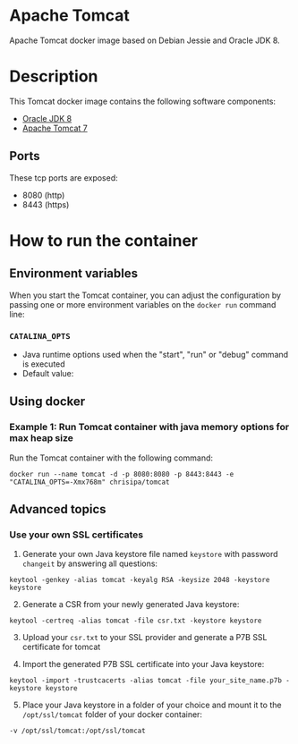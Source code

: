 Apache Tomcat
=============

Apache Tomcat docker image based on Debian Jessie and Oracle JDK 8.

# Description
This Tomcat docker image contains the following software components:

 - [Oracle JDK 8](http://www.oracle.com/technetwork/java/javase/downloads/jdk8-downloads-2133151.html)
 - [Apache Tomcat 7](https://tomcat.apache.org/index.html)

## Ports
These tcp ports are exposed:

 - 8080 (http)
 - 8443 (https)

# How to run the container

## Environment variables

When you start the Tomcat container, you can adjust the configuration by passing one or more environment variables on the `docker run` command line:

### `CATALINA_OPTS`

 - Java runtime options used when the "start", "run" or "debug" command is executed 
 - Default value:  

## Using docker

### Example 1: Run Tomcat container with java memory options for max heap size

Run the Tomcat container with the following command:
  ```
  docker run --name tomcat -d -p 8080:8080 -p 8443:8443 -e "CATALINA_OPTS=-Xmx768m" chrisipa/tomcat
  ```

## Advanced topics

### Use your own SSL certificates

1. Generate your own Java keystore file named `keystore` with password `changeit` by answering all questions:
  ```
  keytool -genkey -alias tomcat -keyalg RSA -keysize 2048 -keystore keystore
  ```

2. Generate a CSR from your newly generated Java keystore:
  ```
  keytool -certreq -alias tomcat -file csr.txt -keystore keystore
  ```

3. Upload your `csr.txt` to your SSL provider and generate a P7B SSL certificate for tomcat

4. Import the generated P7B SSL certificate into your Java keystore:
  ```
  keytool -import -trustcacerts -alias tomcat -file your_site_name.p7b -keystore keystore
  ```

5. Place your Java keystore in a folder of your choice and mount it to the `/opt/ssl/tomcat` folder of your docker container:
  ```
  -v /opt/ssl/tomcat:/opt/ssl/tomcat
  ```
